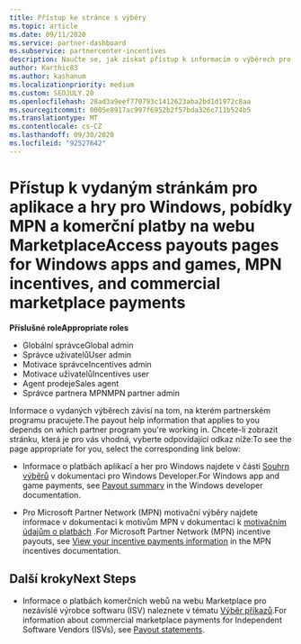 ```yaml
---
title: Přístup ke stránce s výběry
ms.topic: article
ms.date: 09/11/2020
ms.service: partner-dashboard
ms.subservice: partnercenter-incentives
description: Naučte se, jak získat přístup k informacím o výběrech pro aplikace a hry pro Windows, pobídky MPN a platby komerčního tržiště pro nezávislé výrobce softwaru.
author: Karthic83
ms.author: kashanum
ms.localizationpriority: medium
ms.custom: SEOJULY.20
ms.openlocfilehash: 28ad3a9eef770793c1412623aba2bd1d1972c8aa
ms.sourcegitcommit: 0005e8917ac997f6952b2f57bda326c711b524b5
ms.translationtype: MT
ms.contentlocale: cs-CZ
ms.lasthandoff: 09/30/2020
ms.locfileid: "92527642"
---
```

# <a name="access-payouts-pages-for-windows-apps-and-games-mpn-incentives-and-commercial-marketplace-payments"></a><span data-ttu-id="c5063-103">Přístup k vydaným stránkám pro aplikace a hry pro Windows, pobídky MPN a komerční platby na webu Marketplace</span><span class="sxs-lookup"><span data-stu-id="c5063-103">Access payouts pages for Windows apps and games, MPN incentives, and commercial marketplace payments</span></span>

<span data-ttu-id="c5063-104">**Příslušné role**</span><span class="sxs-lookup"><span data-stu-id="c5063-104">**Appropriate roles**</span></span>

- <span data-ttu-id="c5063-105">Globální správce</span><span class="sxs-lookup"><span data-stu-id="c5063-105">Global admin</span></span>
- <span data-ttu-id="c5063-106">Správce uživatelů</span><span class="sxs-lookup"><span data-stu-id="c5063-106">User admin</span></span>
- <span data-ttu-id="c5063-107">Motivace správce</span><span class="sxs-lookup"><span data-stu-id="c5063-107">Incentives admin</span></span>
- <span data-ttu-id="c5063-108">Motivace uživatelů</span><span class="sxs-lookup"><span data-stu-id="c5063-108">Incentives user</span></span>
- <span data-ttu-id="c5063-109">Agent prodeje</span><span class="sxs-lookup"><span data-stu-id="c5063-109">Sales agent</span></span>
- <span data-ttu-id="c5063-110">Správce partnera MPN</span><span class="sxs-lookup"><span data-stu-id="c5063-110">MPN partner admin</span></span>

<span data-ttu-id="c5063-111">Informace o vydaných výběrech závisí na tom, na kterém partnerském programu pracujete.</span><span class="sxs-lookup"><span data-stu-id="c5063-111">The payout help information that applies to you depends on which partner program you're working in.</span></span> <span data-ttu-id="c5063-112">Chcete-li zobrazit stránku, která je pro vás vhodná, vyberte odpovídající odkaz níže:</span><span class="sxs-lookup"><span data-stu-id="c5063-112">To see the page appropriate for you, select the corresponding link below:</span></span>

- <span data-ttu-id="c5063-113">Informace o platbách aplikací a her pro Windows najdete v části [Souhrn výběrů](/windows/uwp/publish/payout-summary) v dokumentaci pro Windows Developer.</span><span class="sxs-lookup"><span data-stu-id="c5063-113">For Windows app and game payments, see [Payout summary](/windows/uwp/publish/payout-summary) in the Windows developer documentation.</span></span>

- <span data-ttu-id="c5063-114">Pro Microsoft Partner Network (MPN) motivační výběry najdete informace v dokumentaci k motivům MPN v dokumentaci k [motivačním údajům o platbách](understand-incentive-payouts.md) .</span><span class="sxs-lookup"><span data-stu-id="c5063-114">For Microsoft Partner Network (MPN) incentive payouts, see [View your incentive payments information](understand-incentive-payouts.md) in the MPN incentives documentation.</span></span>

## <a name="next-steps"></a><span data-ttu-id="c5063-115">Další kroky</span><span class="sxs-lookup"><span data-stu-id="c5063-115">Next Steps</span></span>

- <span data-ttu-id="c5063-116">Informace o platbách komerčních webů na webu Marketplace pro nezávislé výrobce softwaru (ISV) naleznete v tématu [Výběr příkazů](payout-statement.md).</span><span class="sxs-lookup"><span data-stu-id="c5063-116">For information about commercial marketplace payments for Independent Software Vendors (ISVs), see [Payout statements](payout-statement.md).</span></span>